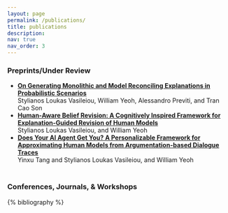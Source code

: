 ```yaml
---
layout: page
permalink: /publications/
title: publications
description:
nav: true
nav_order: 3
---
```



<!-- _pages/publications.md -->
<div class="publications">
<h3>
Preprints/Under Review
</h3> 
<ul> 
<li><strong><a href="https://arxiv.org/pdf/2405.19229">On Generating Monolithic and Model Reconciling Explanations in Probabilistic Scenarios</a></strong> <br> 
Stylianos Loukas Vasileiou, William Yeoh, Alessandro Previti, and Tran Cao Son </li>
<li><strong><a href="https://arxiv.org/pdf/2405.19238">Human-Aware Belief Revision: A Cognitively Inspired Framework for Explanation-Guided Revision of Human Models</a></strong> <br> 
Stylianos Loukas Vasileiou, and William Yeoh </li>
<li><strong><a href="">Does Your AI Agent Get You? A Personalizable Framework for Approximating Human Models from Argumentation-based Dialogue Traces</a></strong> <br> 
Yinxu Tang and Stylianos Loukas Vasileiou, and William Yeoh </li>
</ul>




<h3>
<br>
Conferences, Journals, & Workshops
</h3>
{% bibliography %}
</div>

